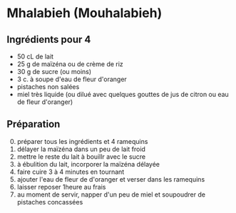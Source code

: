 # Mhalabieh (Mouhalabieh)

## Ingrédients pour 4
- 50 cL de lait 
- 25 g de maïzéna ou de crème de riz
- 30 g de sucre (ou moins)
- 3 c. à soupe d'eau de fleur d'oranger
- pistaches non salées
- miel très liquide (ou dilué avec quelques gouttes de jus de citron ou eau de fleur d'oranger)

## Préparation
0. préparer tous les ingrédients et 4 ramequins
1. délayer la maïzéna dans un peu de lait froid
2. mettre le reste du lait à bouillr avec le sucre
3. à ébulition du lait, incorporer la maïzéna délayée
4. faire cuire 3 à 4 minutes en tournant
5. ajouter l'eau de fleur de d'oranger et verser dans les ramequins
6. laisser reposer 1heure au frais
7. au moment de servir, napper d'un peu de miel et soupoudrer de pistaches concassées
